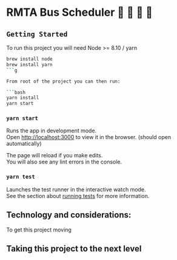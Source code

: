 # RMTA Bus Scheduler :station: :trolleybus: :train: :tram:

## `Getting Started`

To run this project you will need Node >= 8.10 / yarn

````bash
brew install node
brew install yarn
```g

From root of the project you can then run:

```bash
yarn install
yarn start
````

### `yarn start`

Runs the app in development mode.<br />
Open [http://localhost:3000](http://localhost:3000) to view it in the browser. (should open automatically)

The page will reload if you make edits.<br />
You will also see any lint errors in the console.

### `yarn test`

Launches the test runner in the interactive watch mode.<br />
See the section about [running tests](https://facebook.github.io/create-react-app/docs/running-tests) for more information.

## Technology and considerations:

To get this project moving

## Taking this project to the next level
